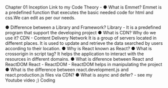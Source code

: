 Chapter 01 
Inception Link to my Code Theory -
● What is Emmet? 
	Emmet is a predefined function that executes the basic needed code for html and css.We can edit as per our needs.
 
● Difference between a Library and Framework? 
Library - It is a predefined program that support the developing project 
● What is CDN? Why do we use it? 
CDN - Content Delivery Network 
It is a group of servers located in different places. It is used to update and retrieve the data searched by users according to their location.
● Why is React known as React? 
● What is crossorigin in script tag? 
	It helps the application to interact with the resources in different domains.
● What is diference between React and ReactDOM 
	React - 
	ReactDOM - ReactDOM helps in manipulating the project
● What is the difference between react.development.js and react.production.js files via CDN? 
● What is async and defer? - see my Youtube video ;) Coding 

